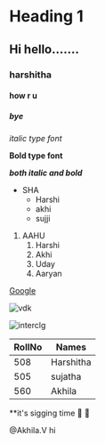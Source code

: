 # Heading 1
## Hi hello.......
### harshitha
#### how r u
##### bye
*italic type font*

**Bold type font**

***both italic and bold***

* SHA
  * Harshi
  * akhi
  * sujji

1. AAHU
   1. Harshi
   2. Akhi
   3. Uday
   4. Aaryan

[Google](https://www.google.com/)

![vdk](https://i.zoomtventertainment.com/story/Do_you_know_the_significance_of_Vijay_Deverakondas_BMW_.jpg?tr=w-1200,h-900)
 
 ![interclg](https://content3.jdmagicbox.com/comp/vijayawada/f4/0866px866.x866.180814224333.v9f4/catalogue/sri-chaitanya-junior-college-and-iit-academy-patamatalanka-vijayawada-junior-colleges-psk5wzae9p.jpg)
 
 RollNo|Names
 -----|-----
 508|Harshitha
 505|sujatha
 560|Akhila
 
 **it's sigging time :see_no_evil: :see_no_evil:
 
 @Akhila.V hi
